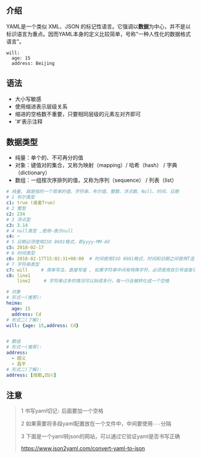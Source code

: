 ## 介绍

YAML是一个类似 XML、JSON 的标记性语言。它强调以**数据**为中心，并不是以标识语言为重点。因而YAML本身的定义比较简单，号称"一种人性化的数据格式语言"。

```
will:
  age: 15
  address: Beijing
```

## 语法

- 大小写敏感
- 使用缩进表示层级关系
- 缩进的空格数不重要，只要相同层级的元素左对齐即可
- '#'表示注释

## 数据类型

- 纯量：单个的、不可再分的值
- 对象：键值对的集合，又称为映射（mapping）/ 哈希（hash） / 字典（dictionary）
- 数组：一组按次序排列的值，又称为序列（sequence） / 列表（list）

```yaml
# 纯量, 就是指的一个简单的值，字符串、布尔值、整数、浮点数、Null、时间、日期
# 1 布尔类型
c1: true (或者True)
# 2 整型
c2: 234
# 3 浮点型
c3: 3.14
# 4 null类型 ,使用~表示null
c4: ~
# 5 日期必须使用ISO 8601格式，即yyyy-MM-dd
c5: 2018-02-17   
# 6 时间类型
c6: 2018-02-17T15:02:31+08:00  # 时间使用ISO 8601格式，时间和日期之间使用T连接，最后使用+代表时区
# 7 字符串类型
c7: will     # 简单写法，直接写值 , 如果字符串中间有特殊字符，必须使用双引号或者单引号包裹 
c8: line1
    line2     # 字符串过多的情况可以拆成多行，每一行会被转化成一个空格

# 对象
# 形式一(推荐):
heima:
  age: 15
  address: Cd
# 形式二(了解):
will: {age: 15,address: Cd}


# 数组
# 形式一(推荐):
address:
  - 顺义
  - 昌平  
# 形式二(了解):
address: [成都,四川]
```

## 注意

> 1 书写yaml切记`:` 后面要加一个空格
>
> 2 如果需要将多段yaml配置放在一个文件中，中间要使用`---`分隔
>
> 3 下面是一个yaml转json的网站，可以通过它验证yaml是否书写正确
>
> https://www.json2yaml.com/convert-yaml-to-json